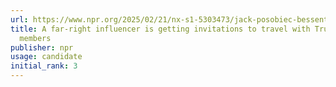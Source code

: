 ```yaml
---
url: https://www.npr.org/2025/02/21/nx-s1-5303473/jack-posobiec-bessent-hegseth-europe-influencer
title: A far-right influencer is getting invitations to travel with Trump Cabinet
  members
publisher: npr
usage: candidate
initial_rank: 3
---
```

